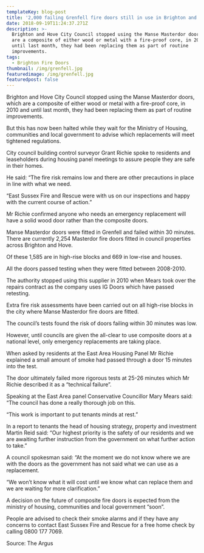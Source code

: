 ```yaml
---
templateKey: blog-post
title: '2,000 failing Grenfell fire doors still in use in Brighton and Hove'
date: 2018-09-19T11:24:37.271Z
description: >-
  Brighton and Hove City Council stopped using the Manse Masterdor doors, which
  are a composite of either wood or metal with a fire-proof core, in 2010 and
  until last month, they had been replacing them as part of routine
  improvements.
tags:
  - Brighton Fire Doors
thumbnail: /img/grenfell.jpg
featuredimage: /img/grenfell.jpg
featuredpost: false
---
```

Brighton and Hove City Council stopped using the Manse Masterdor doors, which are a composite of either wood or metal with a fire-proof core, in 2010 and until last month, they had been replacing them as part of routine improvements.

But this has now been halted while they wait for the Ministry of Housing, communities and local government to advise which replacements will meet tightened regulations.

City council building control surveyor Grant Richie spoke to residents and leaseholders during housing panel meetings to assure people they are safe in their homes.

He said: “The fire risk remains low and there are other precautions in place in line with what we need.

“East Sussex Fire and Rescue were with us on our inspections and happy with the current course of action.”

Mr Richie confirmed anyone who needs an emergency replacement will have a solid wood door rather than the composite doors.

Manse Masterdor doors were fitted in Grenfell and failed within 30 minutes. There are currently 2,254 Masterdor fire doors fitted in council properties across Brighton and Hove.

Of these 1,585 are in high-rise blocks and 669 in low-rise and houses.

All the doors passed testing when they were fitted between 2008-2010.

The authority stopped using this supplier in 2010 when Mears took over the repairs contract as the company uses IG Doors which have passed retesting.

Extra fire risk assessments have been carried out on all high-rise blocks in the city where Manse Masterdor fire doors are fitted.

The council’s tests found the risk of doors failing within 30 minutes was low.

However, until councils are given the all-clear to use composite doors at a national level, only emergency replacements are taking place.

When asked by residents at the East Area Housing Panel Mr Richie explained a small amount of smoke had passed through a door 15 minutes into the test.

The door ultimately failed more rigorous tests at 25-26 minutes which Mr Richie described it as a “technical failure”.

Speaking at the East Area panel Conservative Councillor Mary Mears said: “The council has done a really thorough job on this.

“This work is important to put tenants minds at rest.”

In a report to tenants the head of housing strategy, property and investment Martin Reid said: “Our highest priority is the safety of our residents and we are awaiting further instruction from the government on what further action to take.”

A council spokesman said: “At the moment we do not know where we are with the doors as the government has not said what we can use as a replacement.

“We won’t know what it will cost until we know what can replace them and we are waiting for more clarification.”

A decision on the future of composite fire doors is expected from the ministry of housing, communities and local government “soon”.

People are advised to check their smoke alarms and if they have any concerns to contact East Sussex Fire and Rescue for a free home check by calling 0800 177 7069.



Source: The Argus
